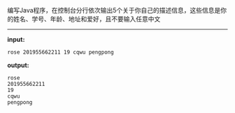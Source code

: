 编写Java程序，在控制台分行依次输出5个关于你自己的描述信息，这些信息是你的姓名、学号、年龄、地址和爱好，且不要输入任意中文
****
**input:**
```
rose 201955662211 19 cqwu pengpong
```
**output:**
```
rose
201955662211
19
cqwu
pengpong
```
